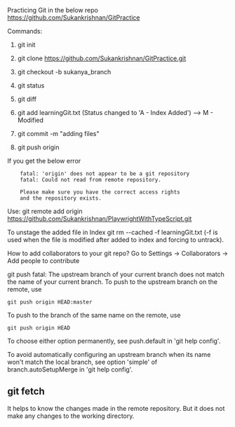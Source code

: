 Practicing Git in the below repo
https://github.com/Sukankrishnan/GitPractice

Commands:

1. git init

2. git clone https://github.com/Sukankrishnan/GitPractice.git

3. git checkout -b sukanya_branch

4. git status

5. git diff

6. git add learningGit.txt  (Status changed to 'A - Index Added') --> M - Modified

7. git commit -m "adding files"

8. git push origin

If you get the below error 

        fatal: 'origin' does not appear to be a git repository
        fatal: Could not read from remote repository.
        
        Please make sure you have the correct access rights
        and the repository exists.

Use:
git remote add origin https://github.com/Sukankrishnan/PlaywrightWithTypeScript.git

To unstage the added file in Index
git rm --cached -f learningGit.txt   (-f is used when the file is modified after added to index and forcing to untrack).

How to add collaborators to your git repo?
Go to Settings -> Collaborators -> Add people to contribute


git push
fatal: The upstream branch of your current branch does not match
the name of your current branch.  To push to the upstream branch
on the remote, use

    git push origin HEAD:master

To push to the branch of the same name on the remote, use

    git push origin HEAD

To choose either option permanently, see push.default in 'git help config'.

To avoid automatically configuring an upstream branch when its name
won't match the local branch, see option 'simple' of branch.autoSetupMerge
in 'git help config'.

git fetch
---------
It helps to know the changes made in the remote repository. But it does not make any changes to the working directory.

